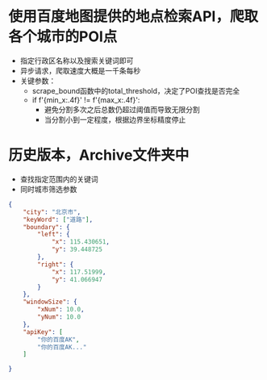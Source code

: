 # 使用百度地图提供的地点检索API，爬取各个城市的POI点
- 指定行政区名称以及搜索关键词即可
- 异步请求，爬取速度大概是一千条每秒
- 关键参数：
    - scrape_bound函数中的total_threshold，决定了POI查找是否完全
    - if f'{min_x:.4f}' != f'{max_x:.4f}':
        - 避免分割多次之后总数仍超过阈值而导致无限分割
        - 当分割小到一定程度，根据边界坐标精度停止

# 历史版本，Archive文件夹中
- 查找指定范围内的关键词
- 同时城市筛选参数
```json
{
	"city": "北京市",
	"keyWord": ["道路"],
	"boundary": {
		"left": {
			"x": 115.430651,
			"y": 39.448725
		},
		"right": {
			"x": 117.51999,
			"y": 41.066947
		}
	},
	"windowSize": {
		"xNum": 10.0,
		"yNum": 10.0
	},
	"apiKey": [
		"你的百度AK",
		"你的百度AK..."
	]

}
```
